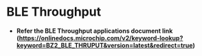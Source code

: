 # BLE Throughput

-   **Refer the BLE Throughput applications document link (https://onlinedocs.microchip.com/v2/keyword-lookup?keyword=BZ2_BLE_THRUPUT&version=latest&redirect=true)**